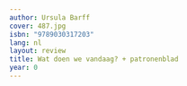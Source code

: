 ```yaml
---
author: Ursula Barff
cover: 487.jpg
isbn: "9789030317203"
lang: nl
layout: review
title: Wat doen we vandaag? + patronenblad
year: 0
---
```

